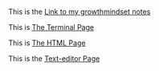 This is the [Link to my growthmindset notes](Reading-notes/Growthmindset.md)

This is [The Terminal Page](Reading-notes/Terminal.md)

This is [The HTML Page](Reading-notes/HTML.md)

This is the [Text-editor Page](Reading-notes/Text-editor.md)